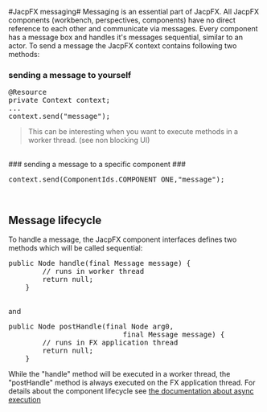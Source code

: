 
#JacpFX messaging#
Messaging is an essential part of JacpFX. All JacpFX components (workbench, perspectives, components) have no direct reference to each other and communicate via messages.
Every component has a message box and handles it's messages sequential, similar to an actor. 
To send a message the JacpFX context contains following two methods:
### sending a message to yourself ###
<pre>
@Resource
private Context context;   
...    
context.send("message");
</pre>
> This can be interesting when you want to execute methods in a worker thread. (see non blocking UI)

<br/>
### sending a message to a specific component  ###
<pre>
context.send(ComponentIds.COMPONENT_ONE,"message");
</pre> 
<br/>

## Message lifecycle ##
To handle a message, the JacpFX component interfaces defines two methods which will be called sequential:

<pre>
public Node handle(final Message<Event, Object> message) {
        // runs in worker thread
        return null;
    }
</pre> 
<br/>
and
<br/>
<pre>
public Node postHandle(final Node arg0,
                           final Message<Event, Object> message) {
        // runs in FX application thread
        return null;
    }
</pre>

While the "handle" method will be executed in a worker thread, the "postHandle" method is always executed on the FX application thread. For details about the component lifecycle see [the documentation about async execution](nonblocking.html)



